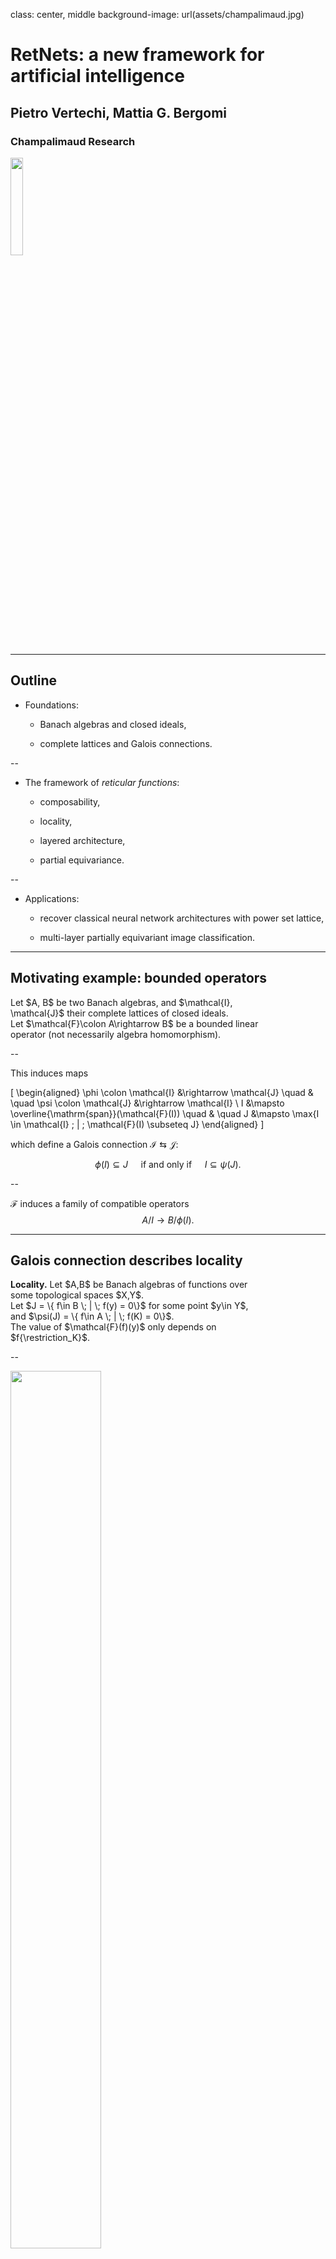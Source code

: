 class: center, middle
background-image: url(assets/champalimaud.jpg)

<h1 class="almost_white">RetNets: a new framework for artificial intelligence</h1>
<h2 class="almost_white">Pietro Vertechi, Mattia G. Bergomi</h2>
<h3 class="almost_white">Champalimaud Research</h3>

<img src="assets/cf_logo.svg" style="width:20%"/>

---

## Outline

- Foundations:

    * Banach algebras and closed ideals,

    * complete lattices and Galois connections.

--

- The framework of *reticular functions*:

    * composability,

    * locality,

    * layered architecture,

    * partial equivariance.

--

- Applications:

    * recover classical neural network architectures with power set lattice,

    * multi-layer partially equivariant image classification.

---

## Motivating example: bounded operators

<p style="width:80%">Let $A, B$ be two Banach algebras, and $\mathcal{I}, \mathcal{J}$ their complete lattices of closed ideals.<br>
Let $\mathcal{F}\colon A\rightarrow B$ be a bounded linear operator (not necessarily algebra homomorphism).</p>

--

<p style="width:80%">
This induces maps

\[
\begin{aligned}
\phi \colon \mathcal{I} &\rightarrow \mathcal{J} \quad & \quad \psi \colon \mathcal{J} &\rightarrow \mathcal{I} \\
I &\mapsto \overline{\mathrm{span}}(\mathcal{F}(I)) \quad & \quad J &\mapsto \max\{I \in \mathcal{I} \; | \; \mathcal{F}(I) \subseteq J\}
\end{aligned}
\]

which define a Galois connection $\mathcal{I}\leftrightarrows \mathcal{J}$:

$$
\phi(I) \subseteq J
\quad\text{ if and only if }\quad
I \subseteq \psi(J).
$$

</p>

--

$\mathcal F$ induces a family of compatible operators $$A/I \rightarrow B/\phi(I).$$

---

## Galois connection describes locality

<p style="width:80%"><b>Locality.</b> Let $A,B$ be Banach algebras of functions over some topological spaces $X,Y$.<br> Let $J = \{ f\in B \; | \; f(y) = 0\}$ for some point $y\in Y$, and $\psi(J) = \{ f\in A \; | \; f(K) = 0\}$.<br>The value of $\mathcal{F}(f)(y)$ only depends on $f{\restriction_K}$.</p>

--

<div style="width:80%"><img style="width:60%" src="assets/blobs.svg" class="is-centered"></img></div>

**Example.** In the case of a convolutional layer, $K$ is the support of the filter (shifted).

---

## The reticular framework

<b>Def.</b> Given a category $\mathbf C$, a <i>$\mathbf C$-reticulum</i> is a complete lattice $\mathcal L$ together with a functor $F\colon\mathcal L \rightarrow\mathbf C$.

In practice, $F$ consists of a family of objects $F(l)$ for $l\in\mathcal L$, and a family of maps $$F(l\_1\preceq l\_2)\colon F(l\_1)\rightarrow F(l\_2)$$ for $l\_1\preceq l\_2\in\mathcal L$, such that:

- $F(l\preceq l)$ is the identity,

- $F(l\_2 \preceq l\_3)\circ F(l\_1\preceq l\_2) = F(l\_1\preceq l\_3)$

--

<b>Intuition.</b> This is slightly more general than filtrations and cofiltrations:
- we do not ask the maps to be inclusions or quotients,
- we use a general complete lattice instead of $(\mathbb R\cup\\{\pm\infty\\}, \le)$.

--

<b>Quotient reticulum.</b> $I \mapsto A/I$, where $A$ is a Banach algebra. $I$ varies across closed ideals.

--

<b>TDA.</b> Filtrations and persistence modules.

---

## Reticular functions

**Def.** Given $F\colon\mathcal L\rightarrow \mathbf C$ and $G\colon\mathcal M\rightarrow \mathbf C$, a *reticular function* between them consists of

- a Galois connection $\phi\colon\mathcal L\leftrightarrows \mathcal M \colon \psi$,

- a natural transformation $\eta\colon F \rightarrow G\circ\phi$.

--

<img style="width:25%" src="assets/reticulardiagram.svg" class="is-centered"></img>

--

**Example (Banach).** A continuous operator $A \rightarrow B$ induces a reticular function between their quotient reticula.

--

**Example (TDA).** $\epsilon$-interleavings between persistence modules.

---

## The category of reticula

Reticular functions can be composed by diagram pasting:

<img style="width:40%" src="assets/reticulardiagrampaste.svg" class="is-centered"></img>

--

$\mathbf C$-reticula and reticular functions form a category $\mathbf{Ret(C)}$.

**Thm.** If $\mathbf C$ has limits (products, kernels, equalizers, et cetera), so does $\mathbf{Ret(C)}$.

**Thm.** If $\mathbf C$ has colimits (coproducts, quotients, coequalizers, et cetera), so does $\mathbf{Ret(C)}$.

---

## RetNets

Let $\mathcal L$ be a complete lattice and $F\colon\mathcal L \rightarrow \mathbf C$ a reticulum.<br>
An element of the lattice $l\in\mathcal L$ induces a *canonical projection* $F \rightarrow F\_{\succeq l}$.

--

Let $\varrho = (\phi,\eta) \colon F \rightarrow F$ be a reticular endofunction.<br>
Whenever $\phi(l\_1)\preceq l\_2$, we have an induced reticular function
    $$\varrho\_{l\_1,l\_2}\colon F\_{\succeq l\_1}\rightarrow F\_{\succeq l\_2}.$$

--

**Def.** The pair $(l, \varrho)$ is a *reticular network* (RetNet) if:

- $\phi(l)\preceq l$,

- the induced map $\varrho\_{l,l} \colon F\_{\succeq l} \rightarrow F\_{\succeq l}$ is the identity.

--

**Def.** The *height* of the RetNet $(l, \varrho)$ is the smallest $n$ such that $\phi^n(l) = \bot$.

--

The RetNet $(l, \varrho)$ of height $n$ induces a sequence:

$$F\_{\succeq l} \xrightarrow{\varrho\_{l, \phi(l)}}
F\_{\succeq \phi(l)}\xrightarrow{\varrho\_{\phi(l), \phi^2(l)}}
\dots\xrightarrow{\varrho\_{\phi^{n-1}(l), \phi^n(l)}}
F\_{\succeq \phi^n(l)} = F$$

---

## Directed graph example

<img style="width:100%" src="assets/graphcolored0.svg" class="is-centered"></img>

---

## Directed graph example

<img style="width:100%" src="assets/graphcolored1.svg" class="is-centered"></img>

---

## Directed graph example

<img style="width:100%" src="assets/graphcolored2.svg" class="is-centered"></img>

---

## Directed graph example

<img style="width:100%" src="assets/graphcolored3.svg" class="is-centered"></img>

---

## Directed graph example

<img style="width:100%" src="assets/graphcolored4.svg" class="is-centered"></img>

---

## Group-Equivariant Operators RetNet

<img style="width:80%" src="assets/geneo.svg" class="is-centered"></img>

---

## Partial symmetry and equivariance

**Def.** A partial symmetry is a map $F \rightarrow F\_{\succeq a}$.

--

Let us consider partial actions $\sigma\colon S \rightarrow \mathrm{Sym}(F)$ and $\tau\colon T \rightarrow \mathrm{Sym}(G)$, and a map $f\colon S \rightarrow T$.

**Def.** $\varrho\colon F \rightarrow G$ is equivariant if for all $s\in S$ the following diagram is well-defined and commutes.

<img style="width:40%" src="assets/symmetries.svg" class="is-centered"></img>

---

## Partially equivariant image classification

<img style="width:80%" src="assets/partialequiv.svg" class="is-centered"></img>

---

## Conclusions

- We defined a well-behaved category $\mathbf{Ret}$ of reticular spaces and functions:

    * limits and colimits allow to combine known architectures in novel ways.

- The framework of RetNets generalizes standard neural networks:

    * leverages locality principle (inherited from CNNs),

    * preserves composability and layered structure.

- RetNets support partial constraints (both boolean and symmetry).

- We implemented RetNets on GPU with regular autodiff libraries (PyTorch) and tested on MNIST.

---
class: center
## Acknowledgments

<img style="width:80%" src="assets/ack.png" class="is-centered"></img>
